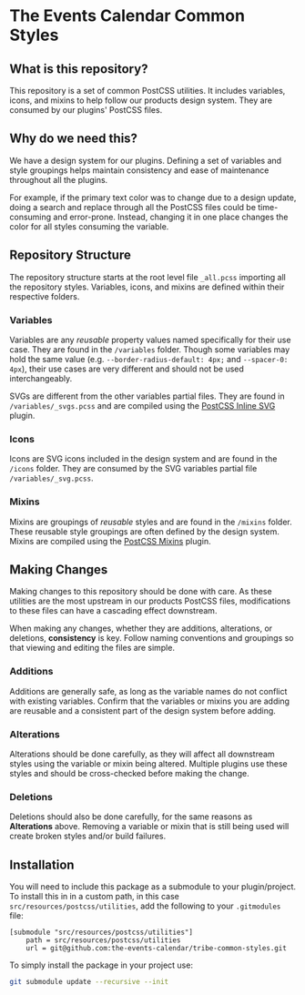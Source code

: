 # The Events Calendar Common Styles

## What is this repository?

This repository is a set of common PostCSS utilities. It includes variables, icons, and mixins to help follow our products design system. They are consumed by our plugins' PostCSS files.

## Why do we need this?

We have a design system for our plugins. Defining a set of variables and style groupings helps maintain consistency and ease of maintenance throughout all the plugins.

For example, if the primary text color was to change due to a design update, doing a search and replace through all the PostCSS files could be time-consuming and error-prone. Instead, changing it in one place changes the color for all styles consuming the variable.

## Repository Structure

The repository structure starts at the root level file `_all.pcss` importing all the repository styles. Variables, icons, and mixins are defined within their respective folders.

### Variables

Variables are any *reusable* property values named specifically for their use case. They are found in the `/variables` folder. Though some variables may hold the same value (e.g. `--border-radius-default: 4px;` and `--spacer-0: 4px`), their use cases are very different and should not be used interchangeably.

SVGs are different from the other variables partial files. They are found in `/variables/_svgs.pcss` and are compiled using the [PostCSS Inline SVG](https://github.com/TrySound/postcss-inline-svg) plugin.

### Icons

Icons are SVG icons included in the design system and are found in the `/icons` folder. They are consumed by the SVG variables partial file `/variables/_svg.pcss`.

### Mixins

Mixins are groupings of *reusable* styles and are found in the `/mixins` folder. These reusable style groupings are often defined by the design system. Mixins are compiled using the [PostCSS Mixins](https://github.com/postcss/postcss-mixins) plugin.

## Making Changes

Making changes to this repository should be done with care. As these utilities are the most upstream in our products PostCSS files, modifications to these files can have a cascading effect downstream.

When making any changes, whether they are additions, alterations, or deletions, **consistency** is key. Follow naming conventions and groupings so that viewing and editing the files are simple.

### Additions

Additions are generally safe, as long as the variable names do not conflict with existing variables. Confirm that the variables or mixins you are adding are reusable and a consistent part of the design system before adding.

### Alterations

Alterations should be done carefully, as they will affect all downstream styles using the variable or mixin being altered. Multiple plugins use these styles and should be cross-checked before making the change.

### Deletions

Deletions should also be done carefully, for the same reasons as **Alterations** above. Removing a variable or mixin that is still being used will create broken styles and/or build failures.

## Installation

You will need to include this package as a submodule to your plugin/project. To install this in in a custom path, in this case `src/resources/postcss/utilities`, add the following to your `.gitmodules` file:

```
[submodule "src/resources/postcss/utilities"]
	path = src/resources/postcss/utilities
	url = git@github.com:the-events-calendar/tribe-common-styles.git
```

To simply install the package in your project use:

```bash
git submodule update --recursive --init
```
